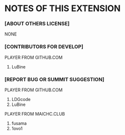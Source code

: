 # NOTES OF THIS EXTENSION

### [ABOUT OTHERS LICENSE]

NONE


### [CONTRIBUTORS FOR DEVELOP]
PLAYER FROM GITHUB.COM
1. LuBine



### [REPORT BUG OR SUMMIT SUGGESTION]

PLAYER FROM GITHUB.COM
1. LDGcode
2. LuBine


PLAYER FROM MAICHC.CLUB
1. fusama
2. 1ovo1
